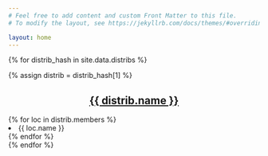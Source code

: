 ```yaml
---
# Feel free to add content and custom Front Matter to this file.
# To modify the layout, see https://jekyllrb.com/docs/themes/#overriding-theme-defaults

layout: home
---
```




{% for distrib_hash in site.data.distribs %}
<div>
  {% assign distrib = distrib_hash[1] %}
	<h2 style="text-align: center;">
    <a href="https://github.com/{{ org.username }}">
      {{ distrib.name }}
    </a>
</h2>
    <div>
      {% for loc in distrib.members %}
        <li>
          {{ loc.name }} 
        </li>
      {% endfor %}
    </div>
  </div>
{% endfor %}
</ul>